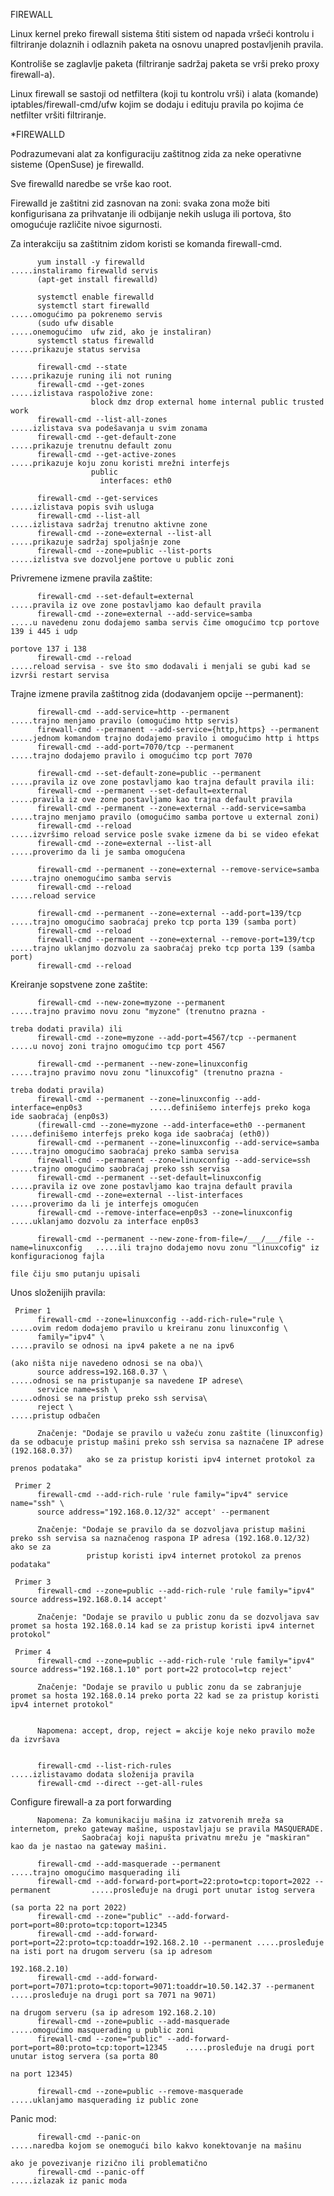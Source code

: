 FIREWALL

Linux kernel preko firewall sistema štiti sistem od napada vršeći kontrolu i filtriranje dolaznih i odlaznih paketa na osnovu unapred postavljenih pravila. 

Kontroliše se zaglavlje paketa (filtriranje sadržaj paketa se vrši preko proxy firewall-a).

Linux firewall se sastoji od netfiltera (koji tu kontrolu vrši) i alata (komande) iptables/firewall-cmd/ufw kojim se dodaju i edituju pravila po kojima će netfilter vršiti filtriranje. 

*FIREWALLD

Podrazumevani alat za konfiguraciju zaštitnog zida za neke operativne sisteme (OpenSuse) je firewalld.

Sve firewalld naredbe se vrše kao root.

Firewalld je zaštitni zid zasnovan na zoni: svaka zona može biti konfigurisana za prihvatanje ili odbijanje nekih usluga ili portova, što omogućuje različite nivoe sigurnosti.

Za interakciju sa zaštitnim zidom koristi se komanda firewall-cmd.

          yum install -y firewalld                                      .....instaliramo firewalld servis
          (apt-get install firewalld)
          
          systemctl enable firewalld   
          systemctl start firewalld                                     .....omogućimo pa pokrenemo servis
          (sudo ufw disable                                                  .....onemogućimo  ufw zid, ako je instaliran)
          systemctl status firewalld                                    .....prikazuje status servisa
          
          firewall-cmd --state                                          .....prikazuje runing ili not runing
          firewall-cmd --get-zones                                      .....izlistava raspoložive zone:
                      block dmz drop external home internal public trusted work
          firewall-cmd --list-all-zones                                 .....izlistava sva podešavanja u svim zonama      
          firewall-cmd --get-default-zone                               .....prikazuje trenutnu default zonu
          firewall-cmd --get-active-zones                               .....prikazuje koju zonu koristi mrežni interfejs
                      public
                        interfaces: eth0

          firewall-cmd --get-services                                   .....izlistava popis svih usluga
          firewall-cmd --list-all                                       .....izlistava sadržaj trenutno aktivne zone 
          firewall-cmd --zone=external --list-all                       .....prikazuje sadržaj spoljašnje zone
          firewall-cmd --zone=public --list-ports                       .....izlistva sve dozvoljene portove u public zoni
          
 Privremene izmene pravila zaštite:
          
          firewall-cmd --set-default=external                           .....pravila iz ove zone postavljamo kao default pravila
          firewall-cmd --zone=external --add-service=samba              .....u navedenu zonu dodajemo samba servis čime omogućimo tcp portove 139 i 445 i udp               
                                                                             portove 137 i 138 
          firewall-cmd --reload                                         .....reload servisa - sve što smo dodavali i menjali se gubi kad se izvrši restart servisa  
          
          
 Trajne izmene pravila zaštitnog zida (dodavanjem opcije --permanent):
     
          firewall-cmd --add-service=http --permanent                   .....trajno menjamo pravilo (omogućimo http servis)
          firewall-cmd --permanent --add-service={http,https} --permanent    .....jednom komandom trajno dodajemo pravilo i omogućimo http i https 
          firewall-cmd --add-port=7070/tcp --permanent                  .....trajno dodajemo pravilo i omogućimo tcp port 7070 
          
          firewall-cmd --set-default-zone=public --permanent            .....pravila iz ove zone postavljamo kao trajna default pravila ili:
          firewall-cmd --permanent --set-default=external               .....pravila iz ove zone postavljamo kao trajna default pravila
          firewall-cmd --permanent --zone=external --add-service=samba  .....trajno menjamo pravilo (omogućimo samba portove u external zoni)
          firewall-cmd --reload                                         .....izvršimo reload service posle svake izmene da bi se video efekat                                                             
          firewall-cmd --zone=external --list-all                       .....proverimo da li je samba omogućena
          
          firewall-cmd --permanent --zone=external --remove-service=samba    .....trajno onemogućimo samba servis
          firewall-cmd --reload                                              .....reload service 
          
          firewall-cmd --permanent --zone=external --add-port=139/tcp        .....trajno omogućimo saobraćaj preko tcp porta 139 (samba port)
          firewall-cmd --reload
          firewall-cmd --permanent --zone=external --remove-port=139/tcp     .....trajno uklanjmo dozvolu za saobraćaj preko tcp porta 139 (samba port)
          firewall-cmd --reload
      

 Kreiranje sopstvene zone zaštite:
      
          firewall-cmd --new-zone=myzone --permanent                                       .....trajno pravimo novu zonu "myzone" (trenutno prazna - 
                                                                                                treba dodati pravila) ili
          firewall-cmd --zone=myzone --add-port=4567/tcp --permanent                       .....u novoj zoni trajno omogućimo tcp port 4567
          
          firewall-cmd --permanent --new-zone=linuxconfig                                  .....trajno pravimo novu zonu "linuxcofig" (trenutno prazna - 
                                                                                                treba dodati pravila)
          firewall-cmd --permanent --zone=linuxconfig --add-interface=enp0s3               .....definišemo interfejs preko koga ide saobraćaj (enp0s3)
          (firewall-cmd --zone=myzone --add-interface=eth0 --permanent                          .....definišemo interfejs preko koga ide saobraćaj (eth0))
          firewall-cmd --permanent --zone=linuxconfig --add-service=samba                  .....trajno omogućimo saobraćaj preko samba servisa
          firewall-cmd --permanent --zone=linuxconfig --add-service=ssh                    .....trajno omogućimo saobraćaj preko ssh servisa
          firewall-cmd --permanent --set-default=linuxconfig                               .....pravila iz ove zone postavljamo kao trajna default pravila
          firewall-cmd --zone=external --list-interfaces                                   .....proverimo da li je interfejs omogućen
          firewall-cmd --remove-interface=enp0s3 --zone=linuxconfig                        .....uklanjamo dozvolu za interface enp0s3
          
          firewall-cmd --permanent --new-zone-from-file=/___/___/file --name=linuxconfig   .....ili trajno dodajemo novu zonu "linuxcofig" iz konfiguracionog fajla 
                                                                                                file čiju smo putanju upisali  
                                                                                                
Unos složenijih pravila:
     
     Primer 1 
          firewall-cmd --zone=linuxconfig --add-rich-rule="rule \                 .....ovim redom dodajemo pravilo u kreiranu zonu linuxconfig \
          family="ipv4" \                                                         .....pravilo se odnosi na ipv4 pakete a ne na ipv6 
                                                                                       (ako ništa nije navedeno odnosi se na oba)\
          source address=192.168.0.37 \                                           .....odnosi se na pristupanje sa navedene IP adrese\
          service name=ssh \                                                      .....odnosi se na pristup preko ssh servisa\
          reject \                                                                .....pristup odbačen
      
          Značenje: "Dodaje se pravilo u važeću zonu zaštite (linuxconfig) da se odbacuje pristup mašini preko ssh servisa sa naznačene IP adrese (192.168.0.37) 
                     ako se za pristup koristi ipv4 internet protokol za prenos podataka"
                     
     Primer 2               
          firewall-cmd --add-rich-rule 'rule family="ipv4" service name="ssh" \
          source address="192.168.0.12/32" accept' --permanent           
                     
          Značenje: "Dodaje se pravilo da se dozvoljava pristup mašini preko ssh servisa sa naznačenog raspona IP adresa (192.168.0.12/32) ako se za     
                     pristup koristi ipv4 internet protokol za prenos podataka"
                     
     Primer 3
          firewall-cmd --zone=public --add-rich-rule 'rule family="ipv4" source address=192.168.0.14 accept'
          
          Značenje: "Dodaje se pravilo u public zonu da se dozvoljava sav promet sa hosta 192.168.0.14 kad se za pristup koristi ipv4 internet protokol"
          
     Primer 4
          firewall-cmd --zone=public --add-rich-rule 'rule family="ipv4" source address="192.168.1.10" port port=22 protocol=tcp reject'
           
          Značenje: "Dodaje se pravilo u public zonu da se zabranjuje promet sa hosta 192.168.0.14 preko porta 22 kad se za pristup koristi ipv4 internet protokol"
          
          
          Napomena: accept, drop, reject = akcije koje neko pravilo može da izvršava    
          
          
          firewall-cmd --list-rich-rules                                          .....izlistavamo dodata složenija pravila
          firewall-cmd --direct --get-all-rules
          
          
Configure firewall-a za port forwarding 
     
          Napomena: Za komunikaciju mašina iz zatvorenih mreža sa internetom, preko gateway mašine, uspostavljaju se pravila MASQUERADE.  
                    Saobraćaj koji napušta privatnu mrežu je "maskiran" kao da je nastao na gateway mašini.
                    
          firewall-cmd --add-masquerade --permanent                                         .....trajno omogućimo masquerading ili
          firewall-cmd --add-forward-port=port=22:proto=tcp:toport=2022 --permanent         .....prosleđuje na drugi port unutar istog servera
                                                                                                 (sa porta 22 na port 2022)
          firewall-cmd --zone="public" --add-forward-port=port=80:proto=tcp:toport=12345
          firewall-cmd --add-forward-port=port=22:proto=tcp:toaddr=192.168.2.10 --permanent .....prosleđuje na isti port na drugom serveru (sa ip adresom 
                                                                                                 192.168.2.10)
          firewall-cmd --add-forward-port=port=7071:proto=tcp:toport=9071:toaddr=10.50.142.37 --permanent  .....prosleđuje na drugi port sa 7071 na 9071) 
                                                                                                                na drugom serveru (sa ip adresom 192.168.2.10)
          firewall-cmd --zone=public --add-masquerade                                       .....omogućimo masquerading u public zoni
          firewall-cmd --zone="public" --add-forward-port=port=80:proto=tcp:toport=12345    .....prosleđuje na drugi port unutar istog servera (sa porta 80 
                                                                                                 na port 12345)
          
          firewall-cmd --zone=public --remove-masquerade                                    .....uklanjamo masquerading iz public zone
          
                                                                                                
Panic mod:
     
          firewall-cmd --panic-on                                                 .....naredba kojom se onemogući bilo kakvo konektovanje na mašinu 
                                                                                       ako je povezivanje rizično ili problematično
          firewall-cmd --panic-off                                                .....izlazak iz panic moda
     
     
